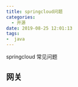 ```yaml
---
title: springcloud问题
categories:
  - 开源
date: 2019-08-25 12:01:13
tags:
-  java
---
```

springcloud 常见问题
<!-- more -->
## 网关